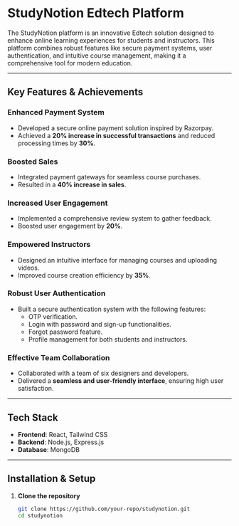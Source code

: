 # StudyNotion Edtech Platform  

The StudyNotion platform is an innovative Edtech solution designed to enhance online learning experiences for students and instructors. This platform combines robust features like secure payment systems, user authentication, and intuitive course management, making it a comprehensive tool for modern education.  

---

## Key Features & Achievements  

### **Enhanced Payment System**  
- Developed a secure online payment solution inspired by Razorpay.  
- Achieved a **20% increase in successful transactions** and reduced processing times by **30%**.  

### **Boosted Sales**  
- Integrated payment gateways for seamless course purchases.  
- Resulted in a **40% increase in sales**.  

### **Increased User Engagement**  
- Implemented a comprehensive review system to gather feedback.  
- Boosted user engagement by **20%**.  

### **Empowered Instructors**  
- Designed an intuitive interface for managing courses and uploading videos.  
- Improved course creation efficiency by **35%**.  

### **Robust User Authentication**  
- Built a secure authentication system with the following features:  
  - OTP verification.  
  - Login with password and sign-up functionalities.  
  - Forgot password feature.  
  - Profile management for both students and instructors.  

### **Effective Team Collaboration**  
- Collaborated with a team of six designers and developers.  
- Delivered a **seamless and user-friendly interface**, ensuring high user satisfaction.  

---

## Tech Stack  
- **Frontend**: React, Tailwind CSS  
- **Backend**: Node.js, Express.js  
- **Database**: MongoDB  

---

## Installation & Setup  

1. **Clone the repository**  
   ```bash  
   git clone https://github.com/your-repo/studynotion.git  
   cd studynotion  
